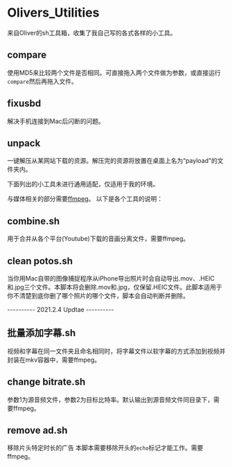 # Olivers_Utilities

来自Oliver的sh工具箱，收集了我自己写的各式各样的小工具。

## compare

使用MD5来比较两个文件是否相同。可直接拖入两个文件做为参数，或直接运行`compare`然后再拖入文件。

## fixusbd

解决手机连接到Mac后闪断的问题。

## unpack

一键解压从某网站下载的资源。解压完的资源将放置在桌面上名为“payload"的文件夹内。

下面列出的小工具未进行通用适配，仅适用于我的环境。

与媒体相关的部分需要[ffmpeg](https://github.com/FFmpeg/FFmpeg)。
以下是各个工具的说明：

## combine.sh

用于合并从各个平台(Youtube)下载的音画分离文件，需要ffmpeg。

## clean potos.sh

当你用Mac自带的图像捕捉程序从iPhone导出照片时会自动导出.mov、.HEIC和.jpg三个文件。本脚本将会删除.mov和.jpg，仅保留.HEIC文件。此脚本适用于你不清楚到底你删了哪个照片的哪个文件，脚本会自动判断并删除。

---------- 2021.2.4 Updtae ----------

## 批量添加字幕.sh

视频和字幕在同一文件夹且命名相同时，将字幕文件以软字幕的方式添加到视频并封装在mkv容器中，需要ffmpeg。

## change bitrate.sh

参数1为源音频文件，参数2为目标比特率。默认输出到源音频文件同目录下，需要ffmpeg。

## remove ad.sh

移除片头特定时长的广告
本脚本需要移除开头的`echo`标记才能工作。需要ffmpeg。
